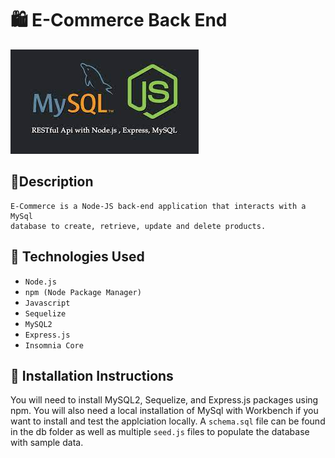 # 🛍️ E-Commerce Back End
![E-Commerce](./images/banner.jpg)

## 📝Description

```
E-Commerce is a Node-JS back-end application that interacts with a MySql
database to create, retrieve, update and delete products. 
```

## 🧰 Technologies Used

* `Node.js`
* `npm (Node Package Manager)`
* `Javascript`
* `Sequelize`
* `MySQL2`
* `Express.js`
* `Insomnia Core`

## 📄 Installation Instructions

You will need to install MySQL2, Sequelize, and Express.js packages using npm. You will also need a local installation of MySql with Workbench if you want to install and test the applciation locally. A `schema.sql` file can be found in the db folder as well as multiple `seed.js` files to populate the database with sample data. 


